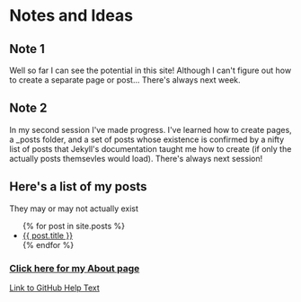 # Notes and Ideas

## Note 1
Well so far I can see the potential in this site! Although I can't figure out how to create a separate page or post... There's always next week.

## Note 2
In my second session I've made progress. I've learned how to create pages, a _posts folder, and a set of posts whose existence is confirmed by a nifty list of posts that Jekyll's documentation taught me how to create (if only the actually posts themsevles would load). There's always next session!

## Here's a list of my posts
They may or may not actually exist
<ul>
  {% for post in site.posts %}
    <li>
      <a href="{{ post.url }}">{{ post.title }}</a>
    </li>
  {% endfor %}
</ul>


### [Click here for my About page](https://johnbradley436.github.io/Notes-and-ideas/about.html)

[Link to GitHub Help Text](https://johnbradley436.github.io/Notes-and-ideas/Original-GitHub-Pages-Help-Text.html)
